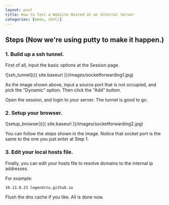 ```yaml
---
layout: post
title: How to Test a Website Hosted at an Internal Server
categories: [memo, shell]
---
```


## Steps (Now we're using putty to make it happen.)

### 1. Build up a ssh tunnel.

First of all, input the basic options at the Session page.

![ssh_tunnel]({{ site.baseurl }}/images/socketforwarding1.jpg)

As the image shown above, input a source port that is not occupied, and pick the "Dynamic" option. Then click the "Add" button.

Open the session, and login to your server. The tunnel is good to go.


### 2. Setup your browser.

![setup_browser]({{ site.baseurl }}/images/socketforwarding2.jpg)

You can follow the steps shown in the image. Notice that socket port is the same to the one you just enter at Step 1.


### 3. Edit your local hosts file.

Finally, you can edit your hosts file to resolve domains to the internal ip addresses.

For example:
```
10.13.0.23 legendctu.github.io
```

Flush the dns cache if you like. All is done now.


